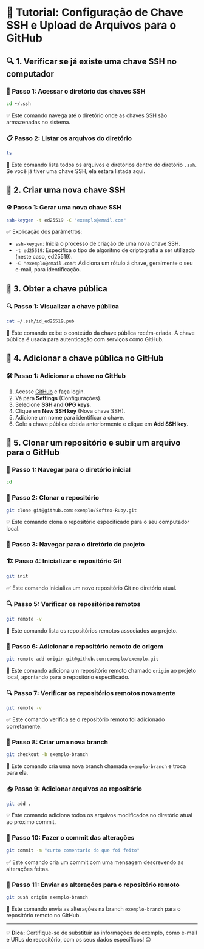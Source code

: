 # 🚀 Tutorial: Configuração de Chave SSH e Upload de Arquivos para o GitHub

## 🔍 1. Verificar se já existe uma chave SSH no computador

### 📂 Passo 1: Acessar o diretório das chaves SSH
```bash
cd ~/.ssh
```
💡 Este comando navega até o diretório onde as chaves SSH são armazenadas no sistema.

### 📋 Passo 2: Listar os arquivos do diretório
```bash
ls
```
🔎 Este comando lista todos os arquivos e diretórios dentro do diretório `.ssh`. Se você já tiver uma chave SSH, ela estará listada aqui.

## 🔑 2. Criar uma nova chave SSH

### ⚙️ Passo 1: Gerar uma nova chave SSH
```bash
ssh-keygen -t ed25519 -C "exemplo@email.com"
```
✅ Explicação dos parâmetros:
- `ssh-keygen`: Inicia o processo de criação de uma nova chave SSH.
- `-t ed25519`: Especifica o tipo de algoritmo de criptografia a ser utilizado (neste caso, ed25519).
- `-C "exemplo@email.com"`: Adiciona um rótulo à chave, geralmente o seu e-mail, para identificação.

## 📄 3. Obter a chave pública

### 🔍 Passo 1: Visualizar a chave pública
```bash
cat ~/.ssh/id_ed25519.pub
```
📌 Este comando exibe o conteúdo da chave pública recém-criada. A chave pública é usada para autenticação com serviços como GitHub.

## 🔗 4. Adicionar a chave pública no GitHub

### 🛠️ Passo 1: Adicionar a chave no GitHub
1. Acesse [GitHub](https://github.com) e faça login.
2. Vá para **Settings** (Configurações).
3. Selecione **SSH and GPG keys**.
4. Clique em **New SSH key** (Nova chave SSH).
5. Adicione um nome para identificar a chave.
6. Cole a chave pública obtida anteriormente e clique em **Add SSH key**.

## 📂 5. Clonar um repositório e subir um arquivo para o GitHub

### 📍 Passo 1: Navegar para o diretório inicial
```bash
cd
```

### 🔄 Passo 2: Clonar o repositório
```bash
git clone git@github.com:exemplo/Softex-Ruby.git
```
💡 Este comando clona o repositório especificado para o seu computador local.

### 📂 Passo 3: Navegar para o diretório do projeto

### 🏗️ Passo 4: Inicializar o repositório Git
```bash
git init
```
✅ Este comando inicializa um novo repositório Git no diretório atual.

### 🔍 Passo 5: Verificar os repositórios remotos
```bash
git remote -v
```
📌 Este comando lista os repositórios remotos associados ao projeto.

### 🔗 Passo 6: Adicionar o repositório remoto de origem
```bash
git remote add origin git@github.com:exemplo/exemplo.git
```
🔄 Este comando adiciona um repositório remoto chamado `origin` ao projeto local, apontando para o repositório especificado.

### 🔍 Passo 7: Verificar os repositórios remotos novamente
```bash
git remote -v
```
✅ Este comando verifica se o repositório remoto foi adicionado corretamente.

### 🌿 Passo 8: Criar uma nova branch
```bash
git checkout -b exemplo-branch
```
📌 Este comando cria uma nova branch chamada `exemplo-branch` e troca para ela.

### 📥 Passo 9: Adicionar arquivos ao repositório
```bash
git add .
```
💡 Este comando adiciona todos os arquivos modificados no diretório atual ao próximo commit.

### 📝 Passo 10: Fazer o commit das alterações
```bash
git commit -m "curto comentario do que foi feito"
```
✅ Este comando cria um commit com uma mensagem descrevendo as alterações feitas.

### 🚀 Passo 11: Enviar as alterações para o repositório remoto
```bash
git push origin exemplo-branch
```
🔄 Este comando envia as alterações na branch `exemplo-branch` para o repositório remoto no GitHub.

---

💡 **Dica:** Certifique-se de substituir as informações de exemplo, como e-mail e URLs de repositório, com os seus dados específicos! 😉
